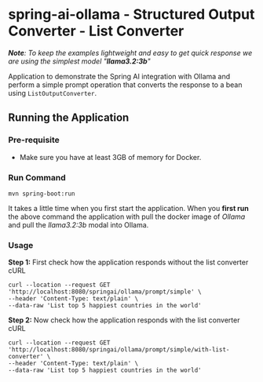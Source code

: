 # spring-ai-ollama - Structured Output Converter - List Converter

_**Note**: To keep the examples lightweight and easy to get quick response we are using the simplest model "**llama3.2:3b**"_

Application to demonstrate the Spring AI integration with Ollama and perform a simple prompt operation that converts the response to a bean using `ListOutputConverter`.

## Running the Application 
### Pre-requisite
- Make sure you have at least 3GB of memory for Docker.

### Run Command
```
mvn spring-boot:run
```
It takes a little time when you first start the application. 
When you **first run** the above command the application with pull the docker image of _Ollama_ and pull the _llama3.2:3b_ modal into Ollama. 

### Usage

**Step 1:** First check how the application responds without the list converter
cURL
```
curl --location --request GET 'http://localhost:8080/springai/ollama/prompt/simple' \
--header 'Content-Type: text/plain' \
--data-raw 'List top 5 happiest countries in the world'
```

**Step 2:** Now check how the application responds with the list converter
cURL
```
curl --location --request GET 'http://localhost:8080/springai/ollama/prompt/simple/with-list-converter' \
--header 'Content-Type: text/plain' \
--data-raw 'List top 5 happiest countries in the world'
```
